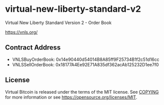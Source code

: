 # virtual-new-liberty-standard-v2
Virtual New Liberty Standard Version 2 - Order Book

https://vnls.org/

Contract Address
----------------
- VNLSBuyOrderBook: 0x14e90440d54014B8A85ff9F25734B1f2c51d16cc
- VNLSSellOrderBook: 0x18177A4Ee92E71A835df362acAb125232D1ee7f0

License
-------
Virtual Bitcoin is released under the terms of the MIT license. See [COPYING](COPYING) for more
information or see https://opensource.org/licenses/MIT.